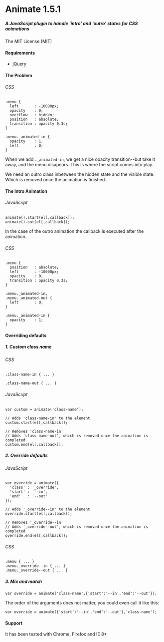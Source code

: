 # Animate 1.5.1
##### A JavaScript plugin to handle 'intro' and 'outro' states for CSS animations
The MIT License (MIT)

#### Requirements

- jQuery

#### The Problem

###### CSS

    .menu {
      left       : -10000px;
      opacity    : 0;
      overflow   : hidden;
      position   : absolute;
      transition : opacity 0.3s;
    }

    .menu._animated-in {
      opacity    : 1;
      left       : 0;
    }


When we add `._animated-in`, we get a nice opacity transition--but take it away, and the menu disapears. This is where the script comes into play.

We need an outro class inbetween the hidden state and the visible state. Which is removed once the animation is finished.

#### The Intro Animation

###### JavaScript

    animate().start(el[,callback]);
    animate().out(el[,callback]);

In the case of the outro animation the callback is executed after the animation.

###### CSS

    .menu {
      position   : absolute;
      left       : -10000px;
      opacity    : 0;
      transition : opacity 0.3s;
    }

    .menu._animated-in,
    .menu._animated-out {
      left       : 0;
    }

    .menu._animated-in {
      opacity    : 1;
    }

#### Overriding defaults

##### 1. Custom class name

###### CSS
    
    .class-name-in { ... }

    .class-name-out { ... }

###### JavaScript

    var custom = animate('class-name');

    // Adds 'class-name-in' to the element
    custom.start(el[,callback]);
    
    // Removes 'class-name-in'
    // Adds 'class-name-out', which is removed once the animation is completed
    custom.end(el[,callback]);

##### 2. Override defaults

###### JavaScript

    var override = animate({
      'class' : '_override',
      'start' : '--in',
      'end'   : '--out'
    });

    // Adds '_override--in' to the element
    override.start(el[,callback]);

    // Removes '_override--in'
    // Adds '_override--out', which is removed once the animation is completed
    override.end(el[,callback]);

###### CSS

    .menu { ... }
    .menu._override--in { ... }
    .menu._override--out { ... }

##### 3. Mix and match

    var override = animate('class-name',{'start':'--in','end':'--out'});

The order of the arguments does not matter, you could even call it like this:

    var override = animate({'start':'--in','end':'--out'},'class-name');

#### Support

It has been tested with Chrome, Firefox and IE 8+